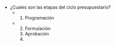 - ¿Cuales son las etapas del ciclo presupuestario?
	- 1. Programación
	- 2. Formulación
	  3. Aprobación
	  4.